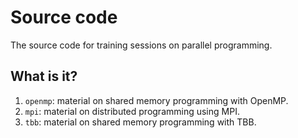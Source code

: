 # Source code

The source code for training sessions on parallel programming.


## What is it?

1. `openmp`: material on shared memory programming with OpenMP.
1. `mpi`: material on distributed programming using MPI.
1. `tbb`: material on shared memory programming with TBB.
